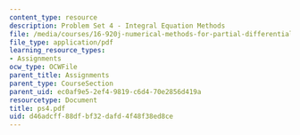 ```yaml
---
content_type: resource
description: Problem Set 4 - Integral Equation Methods
file: /media/courses/16-920j-numerical-methods-for-partial-differential-equations-sma-5212-spring-2003/d46adcff88dfbf32dafd4f48f38ed8ce_ps4.pdf
file_type: application/pdf
learning_resource_types:
- Assignments
ocw_type: OCWFile
parent_title: Assignments
parent_type: CourseSection
parent_uid: ec0af9e5-2ef4-9819-c6d4-70e2856d419a
resourcetype: Document
title: ps4.pdf
uid: d46adcff-88df-bf32-dafd-4f48f38ed8ce
---
```

